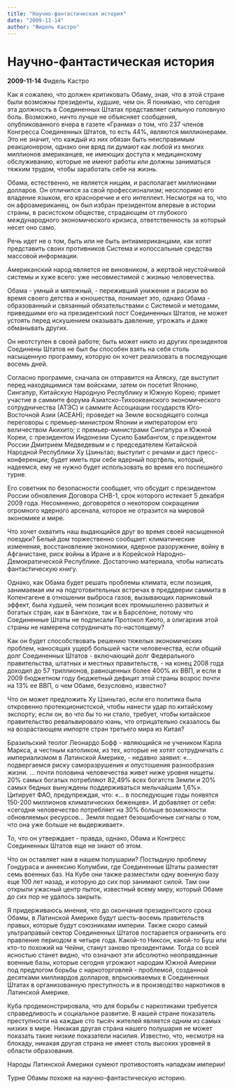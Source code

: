 ```yaml
---
title: "Научно-фантастическая история"
date: "2009-11-14"
author: "Фидель Кастро"
---
```


# Научно-фантастическая история

**2009-11-14** Фидель Кастро

Как я сожалею, что должен критиковать Обаму, зная, что в этой стране были возможны президенты, худшие, чем он. Я понимаю, что сегодня эта должность в Соединенных Штатах представляет сильную головную боль. Возможно, ничто лучше не объясняет сообщения, опубликованного вчера в газете «Гранма» о том, что 237 членов Конгресса Соединенных Штатов, то есть 44%, являются миллионерами. Это не значит, что каждый из них обязан быть неисправимым реакционером, однако они вряд ли думают как любой из многих миллионов американцев, не имеющих доступа к медицинскому обслуживанию, которые не имеют работы или должны заниматься тяжким трудом, чтобы заработать себе на жизнь.

Обама, естественно, не является нищим, и располагает миллионами долларов. Он отличился за свой профессионализм; неоспоримо его владение языком, его красноречие и его интеллект. Несмотря на то, что он афроамериканец, он был избран президентом впервые в истории страны, в расистском обществе, страдающем от глубокого международного экономического кризиса, ответственность за который несет оно само.

Речь идет не о том, быть или не быть антиамериканцами, как хотят представить своих противников Cистема и колоссальные средства массовой информации.

Американский народ является не виновником, а жертвой неустойчивой системы и хуже всего: уже несовместимой с жизнью человечества.

Обама - умный и мятежный, - переживший унижение и расизм во время своего детства и юношества, понимает это, однако Обама - образованный и связанный обязательствами с Cистемой и методами, приведшими его на президентский пост Соединенных Штатов, не может устоять перед искушением оказывать давление, угрожать и даже обманывать других.

Он неотступен в своей работе; быть может никто из других президентов Соединены Штатов не был бы способен взять на себя столь насыщенную программу, которую он хочет реализовать в последующие восемь дней.

Согласно программе, сначала он отправится на Аляску, где выступит перед находящимися там войсками, затем он посетит Японию, Сингапур, Китайскую Народную Республику и Южную Корею; примет участие в саммите форума Азиатско-Тихоокеанского экономического сотрудничества (АТЭС) и саммите Ассоциации государств Юго-Восточной Азии (АСЕАН); проведет на Земле восходящего солнца переговоры с премьер-министром Японии и императором его величеством Акихито; с премьер-министрами Сингапура и Южной Кореи, с президентом Индонезии Сусило Бамбангом, с президентом России Дмитрием Медведевым и с председателем Китайской Народной Республики Ху Цзиньтао; выступит с речами и даст пресс-конференции; будет иметь при себе ядерный портфель, который, надеемся, ему не нужно будет использовать во время его поспешного турне.

Его советник по безопасности сообщает, что обсудит с президентом России обновления Договора СНВ-1, срок которого истекает 5 декабря 2009 года. Несомненно, договорятся о некотором сокращении огромного ядерного арсенала, которое не отразится на мировой экономике и мире.

Что хочет охватить наш выдающийся друг во время своей насыщенной поездки? Белый дом торжественно сообщает: климатические изменения, восстановление экономики, ядерное разоружение, войну в Афганистане, риск войны в Иране и в Корейской Народно-Демократической Республике. Достаточно материала, чтобы написать фантастическую книгу.

Однако, как Обама будет решать проблемы климата, если позиция, занимаемая им на подготовительных встречах в преддверии саммита в Копенгагене в отношении выброса газов, вызывающих парниковый эффект, была худшей, чем позиция всех промышленно развитых и богатых стран, как в Бангкоке, так и в Барселоне, потому что Соединенные Штаты не подписали Протокол Киото, а олигархия этой страны не намерена сотрудничать по-настоящему?

Как он будет способствовать решению тяжелых экономических проблем, наносящих ущерб большей части человечества, если общий долг Соединенных Штатов - включающий долг Федерального правительства, штатных и местных правительств, - на конец 2008 года доходил до 57 триллионов, равноценных более 400% их ВВП, и если в 2009 бюджетном году бюджетный дефицит этой страны возрос почти на 13% ее ВВП, о чем Обаме, безусловно, известно?

Что он может предложить Ху Цзиньтао, если его политика была откровенно протекционистской, чтобы нанести удар по китайскому экспорту; если он, во что бы то ни стало, требует, чтобы китайское правительство ревальвировало юань, что отрицательно сказалось бы на возрастающем импорте стран третьего мира из Китая?

Бразильский теолог Леонардо Бофф - являющийся не учеником Карла Маркса, а честным католиком, из тех, которые не хотят сотрудничать с империализмом в Латинской Америке, - недавно заявил: «... подвергаемся риску саморазрушения и опустошения разнообразия жизни. ... почти половина человечества живет ниже уровня нищеты. 20% самых богатых потребляют 82,49% всех богатств Земли и 20% самых бедных вынуждены поддерживаться мельчайшим 1,6%». Цитирует ФАО, предупреждая, что: «... в последующие годы появятся 150-200 миллионов климатических беженцев». И добавляет от себя: «сегодня человечество потребляет на 30% больше возможности обновляемых ресурсов... Земля подает безошибочные сигналы о том, что она уже больше не выдерживает».

То, что он утверждает - правда, однако, Обама и Конгресс Соединенных Штатов еще не знают об этом.

Что он оставляет нам в нашем полушарии? Постыдную проблему Гондураса и аннексию Колумбии, где Соединенные Штаты разместят семь военных баз. На Кубе они также разместили одну военную базу еще 100 лет назад, и которую до сих пор занимают силой. Там они открыли ужасный центр пыток, известный всему миру, который Обаме до сих пор не удалось закрыть.

Я придерживаюсь мнения, что до окончания президентского срока Обамы, в Латинской Америке будут шесть-восемь правительств правых, которые будут союзниками империи. Также скоро самый ультраправый сектор Соединенных Штатов постарается ограничить его правление периодом в четыре года. Какой-то Никсон, какой-то Буш или кто-то похожий на Чейни, станут заново президентами. Тогда со всей ясностью станет видно, что означают эти абсолютно неоправданные военные базы, которые сегодня угрожают народам Южной Америки под предлогом борьбы с наркоторговлей - проблемой, созданной десятками миллиардов долларов, впрыскиваемых в Соединенных Штатах в организованную преступность и в производство наркотиков в Латинской Америке.

Куба продемонстрировала, что для борьбы с наркотиками требуется справедливость и социальное развитие. В нашей стране показатель преступности на каждые сто тысяч жителей является одним из самых низких в мире. Никакая другая страна нашего полушария не может показать такие низкие показатели насилия. Известно, что, несмотря на блокаду, никакая другая страна не имеет столь высоких уровней в области образования.

Народы Латинской Америки сумеют противостоять нападкам империи!

Турне Обамы похоже на научно-фантастическую историю.